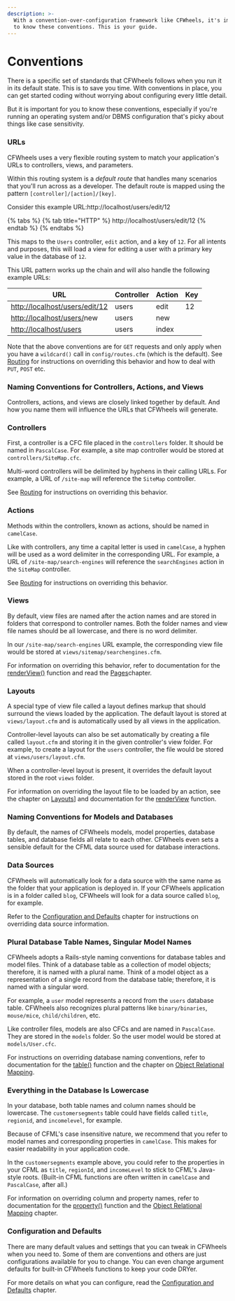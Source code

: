 ```yaml
---
description: >-
  With a convention-over-configuration framework like CFWheels, it's important
  to know these conventions. This is your guide.
---
```


# Conventions

There is a specific set of standards that CFWheels follows when you run it in its default state. This is to save you time. With conventions in place, you can get started coding without worrying about configuring every little detail.

But it is important for you to know these conventions, especially if you're running an operating system and/or DBMS configuration that's picky about things like case sensitivity.

### URLs

CFWheels uses a very flexible routing system to match your application's URLs to controllers, views, and parameters.

Within this routing system is a _default route_ that handles many scenarios that you'll run across as a developer. The default route is mapped using the pattern `[controller]/[action]/[key]`.

Consider this example URL:http://localhost/users/edit/12

{% tabs %}
{% tab title="HTTP" %}
http://localhost/users/edit/12
{% endtab %}
{% endtabs %}

This maps to the `Users` controller, `edit` action, and a key of `12`. For all intents and purposes, this will load a view for editing a user with a primary key value in the database of `12`.

This URL pattern works up the chain and will also handle the following example URLs:

| URL                                                              | Controller | Action | Key |
| ---------------------------------------------------------------- | ---------- | ------ | --- |
| [http://localhost/users/edit/12](http://localhost/users/edit/12) | users      | edit   | 12  |
| [http://localhost/users/](http://localhost/users/edit/12)new     | users      | new    |     |
| [http://localhost/users](http://localhost/users/edit/12)         | users      | index  |     |

Note that the above conventions are for `GET` requests and only apply when you have a `wildcard()` call in `config/routes.cfm` (which is the default). See [Routing](https://guides.cfwheels.org/docs/routing) for instructions on overriding this behavior and how to deal with `PUT`, `POST` etc.

### Naming Conventions for Controllers, Actions, and Views

Controllers, actions, and views are closely linked together by default. And how you name them will influence the URLs that CFWheels will generate.

### Controllers

First, a controller is a CFC file placed in the `controllers` folder. It should be named in `PascalCase`. For example, a site map controller would be stored at `controllers/SiteMap.cfc`.

Multi-word controllers will be delimited by hyphens in their calling URLs. For example, a URL of `/site-map` will reference the `SiteMap` controller.

See [Routing](https://guides.cfwheels.org/docs/routing) for instructions on overriding this behavior.

### Actions

Methods within the controllers, known as actions, should be named in `camelCase`.

Like with controllers, any time a capital letter is used in `camelCase`, a hyphen will be used as a word delimiter in the corresponding URL. For example, a URL of `/site-map/search-engines` will reference the `searchEngines` action in the `SiteMap` controller.

See [Routing](https://guides.cfwheels.org/docs/routing) for instructions on overriding this behavior.

### Views

By default, view files are named after the action names and are stored in folders that correspond to controller names. Both the folder names and view file names should be all lowercase, and there is no word delimiter.

In our `/site-map/search-engines` URL example, the corresponding view file would be stored at `views/sitemap/searchengines.cfm`.

For information on overriding this behavior, refer to documentation for the [renderView()](https://api.cfwheels.org/controller.renderview.html) function and read the [Pages](https://guides.cfwheels.org/docs/pages)chapter.

### Layouts

A special type of view file called a layout defines markup that should surround the views loaded by the application. The default layout is stored at `views/layout.cfm` and is automatically used by all views in the application.

Controller-level layouts can also be set automatically by creating a file called `layout.cfm` and storing it in the given controller's view folder. For example, to create a layout for the `users` controller, the file would be stored at `views/users/layout.cfm`.

When a controller-level layout is present, it overrides the default layout stored in the root `views` folder.

For information on overriding the layout file to be loaded by an action, see the chapter on [Layouts](https://guides.cfwheels.org/docs/layouts)] and documentation for the [renderView](https://api.cfwheels.org/controller.renderview.html) function.

### Naming Conventions for Models and Databases

By default, the names of CFWheels models, model properties, database tables, and database fields all relate to each other. CFWheels even sets a sensible default for the CFML data source used for database interactions.

### Data Sources

CFWheels will automatically look for a data source with the same name as the folder that your application is deployed in. If your CFWheels application is in a folder called `blog`, CFWheels will look for a data source called `blog`, for example.

Refer to the [Configuration and Defaults](https://guides.cfwheels.org/docs/configuration-and-defaults) chapter for instructions on overriding data source information.

### Plural Database Table Names, Singular Model Names

CFWheels adopts a Rails-style naming conventions for database tables and model files. Think of a database table as a collection of model objects; therefore, it is named with a plural name. Think of a model object as a representation of a single record from the database table; therefore, it is named with a singular word.

For example, a `user` model represents a record from the `users` database table. CFWheels also recognizes plural patterns like `binary/binaries`, `mouse/mice`, `child/children`, etc.

Like controller files, models are also CFCs and are named in `PascalCase`. They are stored in the `models` folder. So the user model would be stored at `models/User.cfc`.

For instructions on overriding database naming conventions, refer to documentation for the [table()](https://api.cfwheels.org/model.table.html) function and the chapter on [Object Relational Mapping](https://guides.cfwheels.org/docs/object-relational-mapping).

### Everything in the Database Is Lowercase

In your database, both table names and column names should be lowercase. The `customersegments` table could have fields called `title`, `regionid`, and `incomelevel`, for example.

Because of CFML's case insensitive nature, we recommend that you refer to model names and corresponding properties in `camelCase`. This makes for easier readability in your application code.

In the `customersegments` example above, you could refer to the properties in your CFML as `title`, `regionId`, and `incomeLevel` to stick to CFML's Java-style roots. (Built-in CFML functions are often written in `camelCase` and `PascalCase`, after all.)

For information on overriding column and property names, refer to documentation for the [property()](https://api.cfwheels.org/model.property.html) function and the [Object Relational Mapping](https://guides.cfwheels.org/docs/object-relational-mapping) chapter.

### Configuration and Defaults

There are many default values and settings that you can tweak in CFWheels when you need to. Some of them are conventions and others are just configurations available for you to change. You can even change argument defaults for built-in CFWheels functions to keep your code DRYer.

For more details on what you can configure, read the [Configuration and Defaults](https://guides.cfwheels.org/docs/configuration-and-defaults) chapter.
